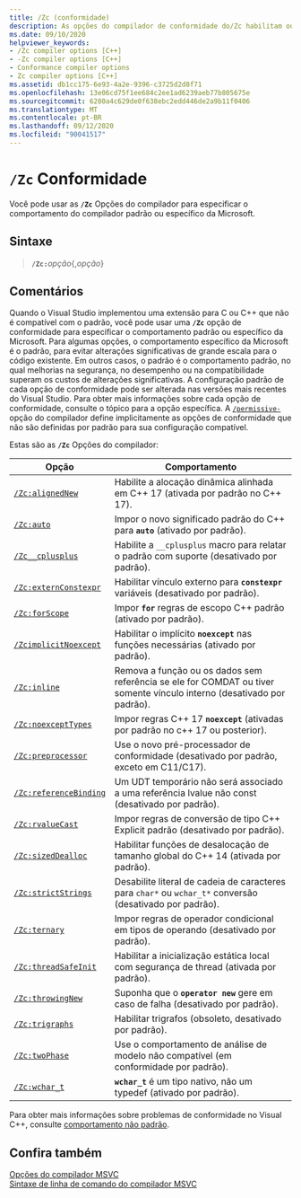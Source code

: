 ```yaml
---
title: /Zc (conformidade)
description: As opções do compilador de conformidade do/Zc habilitam ou desabilitam o suporte para conformidade ou comportamento compatível com versões anteriores.
ms.date: 09/10/2020
helpviewer_keywords:
- /Zc compiler options [C++]
- -Zc compiler options [C++]
- Conformance compiler options
- Zc compiler options [C++]
ms.assetid: db1cc175-6e93-4a2e-9396-c3725d2d8f71
ms.openlocfilehash: 13e06cd75f1ee684c2ee1ad6239aeb77b805675e
ms.sourcegitcommit: 6280a4c629de0f638ebc2edd446de2a9b11f0406
ms.translationtype: MT
ms.contentlocale: pt-BR
ms.lasthandoff: 09/12/2020
ms.locfileid: "90041517"
---
```

# <a name="zc-conformance"></a>`/Zc` Conformidade

Você pode usar as **`/Zc`** Opções do compilador para especificar o comportamento do compilador padrão ou específico da Microsoft.

## <a name="syntax"></a>Sintaxe

> **`/Zc:`**_opção_{,_opção_}

## <a name="remarks"></a>Comentários

Quando o Visual Studio implementou uma extensão para C ou C++ que não é compatível com o padrão, você pode usar uma **`/Zc`** opção de conformidade para especificar o comportamento padrão ou específico da Microsoft. Para algumas opções, o comportamento específico da Microsoft é o padrão, para evitar alterações significativas de grande escala para o código existente. Em outros casos, o padrão é o comportamento padrão, no qual melhorias na segurança, no desempenho ou na compatibilidade superam os custos de alterações significativas. A configuração padrão de cada opção de conformidade pode ser alterada nas versões mais recentes do Visual Studio. Para obter mais informações sobre cada opção de conformidade, consulte o tópico para a opção específica. A [`/permissive-`](permissive-standards-conformance.md) opção do compilador define implicitamente as opções de conformidade que não são definidas por padrão para sua configuração compatível.

Estas são as **`/Zc`** Opções do compilador:

| Opção | Comportamento |
|--|--|
| [`/Zc:alignedNew`](zc-alignednew.md) | Habilite a alocação dinâmica alinhada em C++ 17 (ativada por padrão no C++ 17). |
| [`/Zc:auto`](zc-auto-deduce-variable-type.md) | Impor o novo significado padrão do C++ para **`auto`** (ativado por padrão). |
| [`/Zc__cplusplus`](zc-cplusplus.md) | Habilite a `__cplusplus` macro para relatar o padrão com suporte (desativado por padrão). |
| [`/Zc:externConstexpr`](zc-externconstexpr.md) | Habilitar vínculo externo para **`constexpr`** variáveis (desativado por padrão). |
| [`/Zc:forScope`](zc-forscope-force-conformance-in-for-loop-scope.md) | Impor **`for`** regras de escopo C++ padrão (ativado por padrão). |
| [`/ZcimplicitNoexcept`](zc-implicitnoexcept-implicit-exception-specifiers.md) | Habilitar o implícito **`noexcept`** nas funções necessárias (ativado por padrão). |
| [`/Zc:inline`](zc-inline-remove-unreferenced-comdat.md) | Remova a função ou os dados sem referência se ele for COMDAT ou tiver somente vínculo interno (desativado por padrão). |
| [`/Zc:noexceptTypes`](zc-noexcepttypes.md) | Impor regras C++ 17 **`noexcept`** (ativadas por padrão no c++ 17 ou posterior). |
| [`/Zc:preprocessor`](zc-preprocessor.md) | Use o novo pré-processador de conformidade (desativado por padrão, exceto em C11/C17). |
| [`/Zc:referenceBinding`](zc-referencebinding-enforce-reference-binding-rules.md) | Um UDT temporário não será associado a uma referência lvalue não const (desativado por padrão). |
| [`/Zc:rvalueCast`](zc-rvaluecast-enforce-type-conversion-rules.md) | Impor regras de conversão de tipo C++ Explicit padrão (desativado por padrão). |
| [`/Zc:sizedDealloc`](zc-sizeddealloc-enable-global-sized-dealloc-functions.md) | Habilitar funções de desalocação de tamanho global do C++ 14 (ativada por padrão). |
| [`/Zc:strictStrings`](zc-strictstrings-disable-string-literal-type-conversion.md) | Desabilite literal de cadeia de caracteres para `char*` ou `wchar_t*` conversão (desativado por padrão). |
| [`/Zc:ternary`](zc-ternary.md) | Impor regras de operador condicional em tipos de operando (desativado por padrão). |
| [`/Zc:threadSafeInit`](zc-threadsafeinit-thread-safe-local-static-initialization.md) | Habilitar a inicialização estática local com segurança de thread (ativada por padrão). |
| [`/Zc:throwingNew`](zc-throwingnew-assume-operator-new-throws.md) | Suponha que o **`operator new`** gere em caso de falha (desativado por padrão). |
| [`/Zc:trigraphs`](zc-trigraphs-trigraphs-substitution.md) | Habilitar trigrafos (obsoleto, desativado por padrão). |
| [`/Zc:twoPhase`](zc-twophase.md) | Use o comportamento de análise de modelo não compatível (em conformidade por padrão). |
| [`/Zc:wchar_t`](zc-wchar-t-wchar-t-is-native-type.md) | **`wchar_t`** é um tipo nativo, não um typedef (ativado por padrão). |

Para obter mais informações sobre problemas de conformidade no Visual C++, consulte [comportamento não padrão](../../cpp/nonstandard-behavior.md).

## <a name="see-also"></a>Confira também

[Opções do compilador MSVC](compiler-options.md)<br/>
[Sintaxe de linha de comando do compilador MSVC](compiler-command-line-syntax.md)
